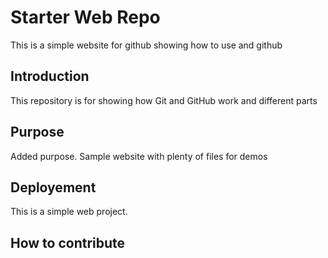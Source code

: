 # Starter Web Repo

This is a simple website for github showing how to use and github

## Introduction 

This repository is for showing how Git and GitHub work and different parts

## Purpose

Added purpose. Sample website with plenty of files for demos

## Deployement

This is a simple web project.

## How to contribute